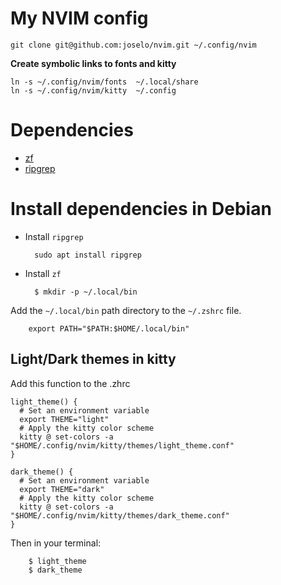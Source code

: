 # My NVIM config


    git clone git@github.com:joselo/nvim.git ~/.config/nvim


**Create symbolic links to fonts and kitty**

    ln -s ~/.config/nvim/fonts  ~/.local/share
    ln -s ~/.config/nvim/kitty  ~/.config


# Dependencies


- [zf](https://github.com/natecraddock/zf)
- [ripgrep](https://github.com/BurntSushi/ripgrep)

# Install dependencies in Debian


- Install `ripgrep`

        sudo apt install ripgrep

- Install `zf`

        $ mkdir -p ~/.local/bin


Add the `~/.local/bin` path directory to the `~/.zshrc` file.

        export PATH="$PATH:$HOME/.local/bin"


## Light/Dark themes in kitty


Add this function to the .zhrc

```
light_theme() {
  # Set an environment variable
  export THEME="light"
  # Apply the kitty color scheme
  kitty @ set-colors -a "$HOME/.config/nvim/kitty/themes/light_theme.conf" 
}

dark_theme() {
  # Set an environment variable
  export THEME="dark"
  # Apply the kitty color scheme
  kitty @ set-colors -a "$HOME/.config/nvim/kitty/themes/dark_theme.conf" 
}

```

Then in your terminal:


        $ light_theme
        $ dark_theme
